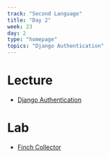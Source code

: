 ```yaml
---
track: "Second Language"
title: "Day 2"
week: 23
day: 2
type: "homepage"
topics: "Django Authentication"
---
```


# Lecture 

- [Django Authentication](https://error-tldr.notion.site/Django-Authentication-80a140bb923e464ea99f0c28723764eb)

# Lab

- [Finch Collector](https://error-tldr.notion.site/Finch-Collector-Different-Relationships-with-Auth-d865bb95411548eabd377a9fd4f6c2bc)
